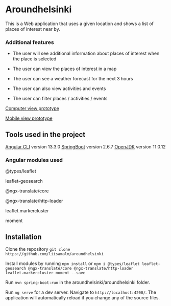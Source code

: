 # Aroundhelsinki
<!--Mikä tämä ohjelma on ja mitä tällä voi tehdä-->
This is a Web application that uses a given location and shows a list of places of interest near by.
### Additional features
- The user will see additional information about places of interest when the place is selected


- The user can view the places of interest in a map


- The user can see a weather forecast for the next 3 hours


- The user can also view activities and events


- The user can filter places / activities / events

[Computer view prototype](https://xd.adobe.com/view/05531c53-b475-4c4f-8233-4a99dd1d40f1-5000/?fullscreen)



[Mobile view prototype](https://xd.adobe.com/view/d587891e-286f-4f51-a83d-c9b6cdb7fd96-80d4/?fullscreen)

## Tools used in the project
[Angular CLI](https://github.com/angular/angular-cli) version 13.3.0
[SpringBoot](https://spring.io/projects/spring-boot) version 2.6.7
[OpenJDK](https://jdk.java.net/archive/) version 11.0.12

### Angular modules used
@types/leaflet


leaflet-geosearch


@ngx-translate/core


@ngx-translate/http-loader


leaflet.markercluster


moment

<!--mitä pitää olla asennettuna, jotta koodi toimii omalla koneella
 -->
## Installation
<!--miten ohjelman saa käyntiin-->
Clone the repository `git clone https://github.com/liisamalm/aroundhelsinki`

Install modules by running `npm install` or `npm i @types/leaflet leaflet-geosearch @ngx-translate/core @ngx-translate/http-loader leaflet.markercluster moment --save`

Run `mvn spring-boot:run` in the aroundhelsinki/aroundhelsinki folder.

Run `ng serve` for a dev server. Navigate to `http://localhost:4200/`. The application will automatically reload if you change any of the source files.